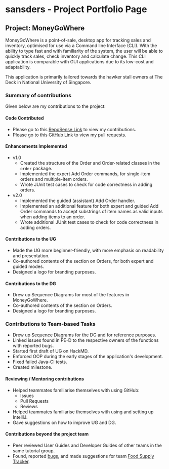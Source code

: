 # sansders - Project Portfolio Page

## Project: MoneyGoWhere

MoneyGoWhere is a point-of-sale, desktop app for tracking sales and inventory, optimised for use via a Command line
Interface (CLI). With the ability to type fast and with familiarity of the system, the user will be able to quickly track
sales, check inventory and calculate change. This CLI application is comparable with GUI applications due to its
low-cost and adaptability. 

This application is primarily tailored towards the hawker stall owners at The Deck in National University of Singapore.

### Summary of contributions
Given below are my contributions to the project:

#### Code Contributed
* Please go to this [RepoSense Link](https://nus-cs2113-ay2223s2.github.io/tp-dashboard/?search=t09&sort=totalCommits%20dsc&sortWithin=totalCommits%20dsc&timeframe=commit&mergegroup=&groupSelect=groupByRepos&breakdown=true&checkedFileTypes=docs~functional-code~test-code~other&since=2023-03-02&tabOpen=true&zFR=false&tabType=authorship&tabAuthor=sansders&tabRepo=AY2223S2-CS2113T-T09-2%2Ftp%5Bmaster%5D&authorshipIsMergeGroup=false&authorshipFileTypes=docs~functional-code~test-code~other&authorshipIsBinaryFileTypeChecked=false&authorshipIsIgnoredFilesChecked=false) to view my contributions.
* Please go to this [GitHub Link](https://github.com/AY2223S2-CS2113T-T09-2/tp/pulls?q=is%3Apr+is%3Aclosed+author%3Asansders) to view my pull requests.

#### Enhancements Implemented
* v1.0
  * Created the structure of the Order and Order-related classes in the `order` package.
  * Implemented the expert Add Order commands, for single-item orders and multiple-item orders.
  * Wrote JUnit test cases to check for code correctness in adding orders.
* v2.0
  * Implemented the guided (assistant) Add Order handler.
  * Implemented an additional feature for both expert and guided Add Order commands to accept substrings of item names as valid inputs when adding items to an order.
  * Wrote additional JUnit test cases to check for code correctness in adding orders.


#### Contributions to the UG
* Made the UG more beginner-friendly, with more emphasis on readability and presentation.
* Co-authored contents of the section on Orders, for both expert and guided modes.
* Designed a logo for branding purposes.

#### Contributions to the DG
* Drew up Sequence Diagrams for most of the features in MoneyGoWhere.
* Co-authored contents of the section on Orders.
* Designed a logo for branding purposes.

### Contributions to Team-based Tasks
* Drew up Sequence Diagrams for the DG and for reference purposes.
* Linked issues found in PE-D to the respective owners of the functions with reported bugs.
* Started first draft of UG on HackMD.
* Enforced OOP during the early stages of the application's development. 
* Fixed failed Java-CI tests.
* Created milestone.

#### Reviewing / Mentoring contributions
* Helped teammates familiarise themselves with using GitHub:
  * Issues
  * Pull Requests
  * Reviews
* Helped teammates familiarise themselves with using and setting up IntelliJ.
* Gave suggestions on how to improve UG and DG.


#### Contributions beyond the project team
* Peer reviewed User Guides and Developer Guides of other teams in the same tutorial group.
* Found, reported [bugs](https://github.com/sansders/ped/issues), and made suggestions for team [Food Supply Tracker](https://github.com/AY2223S2-CS2113-W13-3/tp/).